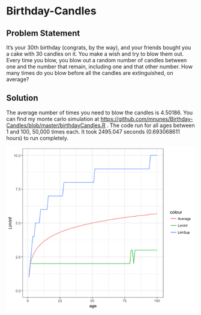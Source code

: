 # Birthday-Candles

## Problem Statement

It’s your 30th birthday (congrats, by the way), and your friends bought you a cake with 30 candles on it. You make a wish and try to blow them out. Every time you blow, you blow out a random number of candles between one and the number that remain, including one and that other number. How many times do you blow before all the candles are extinguished, on average?

## Solution

The average number of times you need to blow the candles is 4.50186. You can find my monte carlo simulation at https://github.com/mnunes/Birthday-Candles/blob/master/birthdayCandles.R . The code run for all ages between 1 and 100, 50,000 times each. It took 2495.047 seconds (0.693068611 hours) to run completely.

![alt text](birthdayCandles.png "Simulation Result")
